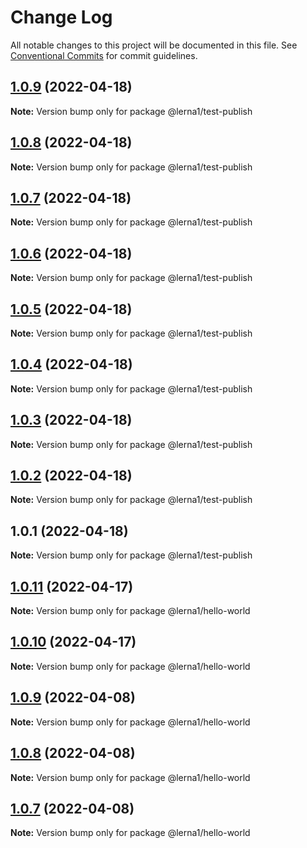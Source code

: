 # Change Log

All notable changes to this project will be documented in this file.
See [Conventional Commits](https://conventionalcommits.org) for commit guidelines.

## [1.0.9](https://github.com/it-fuhao/lerna1/compare/@lerna1/test-publish@1.0.8...@lerna1/test-publish@1.0.9) (2022-04-18)

**Note:** Version bump only for package @lerna1/test-publish





## [1.0.8](https://github.com/it-fuhao/lerna1/compare/@lerna1/test-publish@1.0.7...@lerna1/test-publish@1.0.8) (2022-04-18)

**Note:** Version bump only for package @lerna1/test-publish





## [1.0.7](https://github.com/it-fuhao/lerna1/compare/@lerna1/test-publish@1.0.6...@lerna1/test-publish@1.0.7) (2022-04-18)

**Note:** Version bump only for package @lerna1/test-publish





## [1.0.6](https://github.com/it-fuhao/lerna1/compare/@lerna1/test-publish@1.0.5...@lerna1/test-publish@1.0.6) (2022-04-18)

**Note:** Version bump only for package @lerna1/test-publish





## [1.0.5](https://github.com/it-fuhao/lerna1/compare/@lerna1/test-publish@1.0.4...@lerna1/test-publish@1.0.5) (2022-04-18)

**Note:** Version bump only for package @lerna1/test-publish





## [1.0.4](https://github.com/it-fuhao/lerna1/compare/@lerna1/test-publish@1.0.3...@lerna1/test-publish@1.0.4) (2022-04-18)

**Note:** Version bump only for package @lerna1/test-publish





## [1.0.3](https://github.com/it-fuhao/lerna1/compare/@lerna1/test-publish@1.0.2...@lerna1/test-publish@1.0.3) (2022-04-18)

**Note:** Version bump only for package @lerna1/test-publish





## [1.0.2](https://github.com/it-fuhao/lerna1/compare/@lerna1/test-publish@1.0.1...@lerna1/test-publish@1.0.2) (2022-04-18)

**Note:** Version bump only for package @lerna1/test-publish





## 1.0.1 (2022-04-18)

**Note:** Version bump only for package @lerna1/test-publish






## [1.0.11](https://github.com/it-fuhao/lerna1/compare/@lerna1/hello-world@1.0.10...@lerna1/hello-world@1.0.11) (2022-04-17)

**Note:** Version bump only for package @lerna1/hello-world





## [1.0.10](https://github.com/it-fuhao/lerna1/compare/@lerna1/hello-world@1.0.9...@lerna1/hello-world@1.0.10) (2022-04-17)

**Note:** Version bump only for package @lerna1/hello-world






## [1.0.9](https://github.com/it-fuhao/lerna1/compare/@lerna1/hello-world@1.0.8...@lerna1/hello-world@1.0.9) (2022-04-08)

**Note:** Version bump only for package @lerna1/hello-world





## [1.0.8](https://github.com/it-fuhao/lerna1/compare/@lerna1/hello-world@1.0.7...@lerna1/hello-world@1.0.8) (2022-04-08)

**Note:** Version bump only for package @lerna1/hello-world





## [1.0.7](https://github.com/it-fuhao/lerna1/compare/@lerna1/hello-world@1.0.6...@lerna1/hello-world@1.0.7) (2022-04-08)

**Note:** Version bump only for package @lerna1/hello-world
